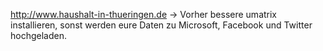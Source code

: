 
http://www.haushalt-in-thueringen.de
 -> Vorher bessere umatrix installieren, sonst werden eure Daten zu Microsoft, Facebook und Twitter hochgeladen.
 
